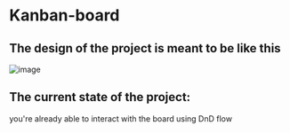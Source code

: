 # Kanban-board
## The design of the project is meant to be like this
![image](https://user-images.githubusercontent.com/17365161/213830831-eb81fa9d-e80c-434f-a05a-56f925e31988.png)

## The current state of the project:
you're already able to interact with the board using DnD flow

